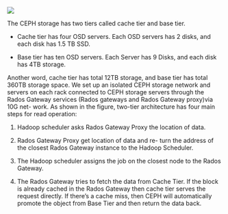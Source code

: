 ![](https://github.com/CCI-MOC/papers/blob/master/engage1/engage1_hadoop.png)

The CEPH storage has two tiers called cache tier and base tier.
* Cache tier has four OSD servers. Each OSD servers has 2 disks, and each disk has 1.5 TB SSD. 

* Base tier has ten OSD servers. Each Server has 9 Disks, and each disk has 4TB storage.

Another word, cache tier has total 12TB storage, and base tier has total 360TB storage space. We set up an isolated CEPH storage network and servers on each rack connected to CEPH storage servers through the Rados Gateway services (Rados gateways and Rados Gateway proxy)via 10G net- work.
As shown in the figure, two-tier architecture has four main steps for read operation:

1.  Hadoop scheduler asks Rados Gateway Proxy the location of data.

1.  Rados Gateway Proxy get location of data and re- turn the address of the closest Rados Gateway instance to the Hadoop Scheduler.

1.  The Hadoop scheduler assigns the job on the closest node to the Rados Gateway.

1.  The Rados Gateway tries to fetch the data from Cache Tier. If the block is already cached in the Rados Gateway then cache tier serves the request directly. If there’s a cache miss, then CEPH will automatically promote the object from Base Tier and then return the data back.

